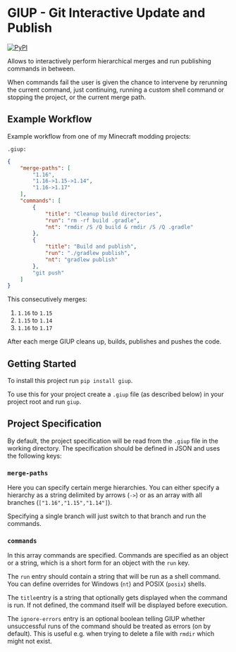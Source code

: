 # GIUP - Git Interactive Update and Publish

[![PyPI][pypi-image]][pypi-link]

  [pypi-image]: https://img.shields.io/pypi/v/giup.svg
  [pypi-link]: https://pypi.python.org/pypi/giup

Allows to interactively perform hierarchical merges and run publishing commands in between.

When commands fail the user is given the chance to intervene by rerunning the current command, just continuing, running a custom shell command or stopping the project, or the current merge path.

## Example Workflow
Example workflow from one of my Minecraft modding projects:

`.giup:`
```json
{
    "merge-paths": [
        "1.16",
        "1.16->1.15->1.14",
        "1.16->1.17"
    ],
    "commands": [
        {
            "title": "Cleanup build directories",
            "run": "rm -rf build .gradle",
            "nt": "rmdir /S /Q build & rmdir /S /Q .gradle"
        },
        {
            "title": "Build and publish",
            "run": "./gradlew publish",
            "nt": "gradlew publish"
        },
        "git push"
    ]
}
```

This consecutively merges:

1. `1.16` to `1.15`
2. `1.15` to `1.14`
3. `1.16` to `1.17`

After each merge GIUP cleans up, builds, publishes and pushes the code.

## Getting Started
To install this project run `pip install giup`. 

To use this for your project create a `.giup` file (as described below) in your project root and run `giup`.

## Project Specification
By default, the project specification will be read from the `.giup` file in the working directory. The specification should be defined in JSON and uses the following keys:

### `merge-paths`
Here you can specify certain merge hierarchies. You can either specify a hierarchy as a string delimited by arrows (`->`) or as an array with all branches (`["1.16","1.15","1.14"]`).

Specifying a single branch will just switch to that branch and run the commands.

### `commands`
In this array commands are specified.
Commands are specified as an object or a string, which is a short form for an object with the `run` key.

The `run` entry should contain a string that will be run as a shell command. You can define overrides for Windows (`nt`) and POSIX (`posix`) shells.

The `title`entry is a string that optionally gets displayed when the command is run. If not defined, the command itself will be displayed before execution.

The `ignore-errors` entry is an optional boolean telling GIUP whether unsuccessful runs of the command should be treated as errors (on by default). This is useful e.g. when trying to delete a file with `rmdir` which might not exist.

